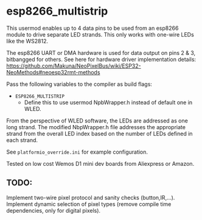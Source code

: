 # esp8266_multistrip

This usermod enables up to 4 data pins to be used from an esp8266 module to drive separate LED strands. This only works with one-wire LEDs like the WS2812.

The esp8266 UART or DMA hardware is used for data output on pins 2 & 3, bitbangged for others. See here for hardware driver implementation details: https://github.com/Makuna/NeoPixelBus/wiki/ESP32-NeoMethods#neoesp32rmt-methods

Pass the following variables to the compiler as build flags:

 - `ESP8266_MULTISTRIP`
   - Define this to use usermod NpbWrapper.h instead of default one in WLED.

From the perspective of WLED software, the LEDs are addressed as one long strand. The modified NbpWrapper.h file addresses the appropriate strand from the overall LED index based on the number of LEDs defined in each strand.

See `platformio_override.ini` for example configuration.

Tested on low cost Wemos D1 mini dev boards from Aliexpress or Amazon.

## TODO:

Implement two-wire pixel protocol and sanity checks (button,IR,...).
Implement dynamic selection of pixel types (remove compile time dependencies, only for digital pixels).